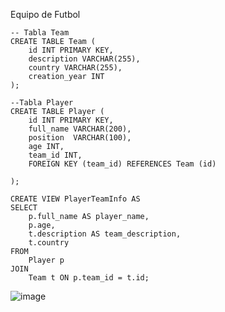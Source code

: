 Equipo de Futbol
```-- Tabla team
-- Tabla Team
CREATE TABLE Team (
    id INT PRIMARY KEY,
    description VARCHAR(255),
    country VARCHAR(255),
    creation_year INT
);

```

```
--Tabla Player
CREATE TABLE Player (
    id INT PRIMARY KEY,
    full_name VARCHAR(200),
    position  VARCHAR(100),
    age INT,
    team_id INT,
    FOREIGN KEY (team_id) REFERENCES Team (id)
    
);

```

```
CREATE VIEW PlayerTeamInfo AS
SELECT 
    p.full_name AS player_name,
    p.age,
    t.description AS team_description,
    t.country
FROM 
    Player p
JOIN 
    Team t ON p.team_id = t.id;

```
![image](https://github.com/user-attachments/assets/1b1aa047-9b93-481d-a400-d66433b66f44)

